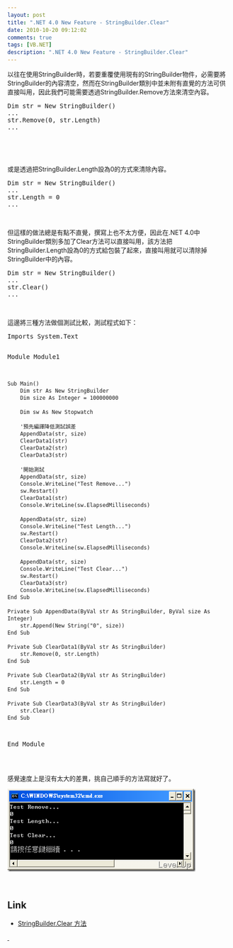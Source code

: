```yaml
---
layout: post
title: ".NET 4.0 New Feature - StringBuilder.Clear"
date: 2010-10-20 09:12:02
comments: true
tags: [VB.NET]
description: ".NET 4.0 New Feature - StringBuilder.Clear"
---
```

<p>以往在使用StringBuilder時，若要重覆使用現有的StringBuilder物件，必需要將StringBuilder的內容清空，然而在StringBuilder類別中並未附有直覺的方法可供直接叫用，因此我們可能需要透過StringBuilder.Remove方法來清空內容。 </p>    <div class="wlWriterSmartContent" id="scid:812469c5-0cb0-4c63-8c15-c81123a09de7:39d0aa6b-7c6c-473e-b9cc-be60df036712" style="padding-right: 0px; display: inline; padding-left: 0px; float: none; padding-bottom: 0px; margin: 0px; padding-top: 0px"><pre name="code" class="vb">
Dim str = New StringBuilder()
...
str.Remove(0, str.Length)
...</pre></div>  <p> </p>  <p> </p>  <p>或是透過把StringBuilder.Length設為0的方式來清除內容。 </p>    <div class="wlWriterSmartContent" id="scid:812469c5-0cb0-4c63-8c15-c81123a09de7:f1db4c46-efa8-467b-b328-e1d3aa84d401" style="padding-right: 0px; display: inline; padding-left: 0px; float: none; padding-bottom: 0px; margin: 0px; padding-top: 0px"><pre name="code" class="vb">
Dim str = New StringBuilder()
...
str.Length = 0
...</pre></div>  <p>  </p>    <p>但這樣的做法總是有點不直覺，撰寫上也不太方便，因此在.NET 4.0中StringBuilder類別多加了Clear方法可以直接叫用，該方法把StringBuilder.Length設為0的方式給包裝了起來，直接叫用就可以清除掉StringBuilder中的內容。</p>  <div class="wlWriterSmartContent" id="scid:812469c5-0cb0-4c63-8c15-c81123a09de7:f6e70940-245d-4ae9-906d-7b378d15c665" style="padding-right: 0px; display: inline; padding-left: 0px; float: none; padding-bottom: 0px; margin: 0px; padding-top: 0px"><pre name="code" class="vb">
Dim str = New StringBuilder()
...
str.Clear()
...</pre></div>  <p> </p>  <p>這邊將三種方法做個測試比較，測試程式如下：</p>  <div class="wlWriterSmartContent" id="scid:812469c5-0cb0-4c63-8c15-c81123a09de7:753df2cc-123c-4d5c-999c-9a2ac78c08a9" style="padding-right: 0px; display: inline; padding-left: 0px; float: none; padding-bottom: 0px; margin: 0px; padding-top: 0px"><pre name="code" class="vb">
Imports System.Text

Module Module1

    Sub Main()
        Dim str As New StringBuilder
        Dim size As Integer = 100000000

        Dim sw As New Stopwatch

        '預先編譯降低測試誤差
        AppendData(str, size)
        ClearData1(str)
        ClearData2(str)
        ClearData3(str)

        '開始測試
        AppendData(str, size)
        Console.WriteLine("Test Remove...")
        sw.Restart()
        ClearData1(str)
        Console.WriteLine(sw.ElapsedMilliseconds)

        AppendData(str, size)
        Console.WriteLine("Test Length...")
        sw.Restart()
        ClearData2(str)
        Console.WriteLine(sw.ElapsedMilliseconds)

        AppendData(str, size)
        Console.WriteLine("Test Clear...")
        sw.Restart()
        ClearData3(str)
        Console.WriteLine(sw.ElapsedMilliseconds)
    End Sub

    Private Sub AppendData(ByVal str As StringBuilder, ByVal size As Integer)
        str.Append(New String("0", size))
    End Sub

    Private Sub ClearData1(ByVal str As StringBuilder)
        str.Remove(0, str.Length)
    End Sub

    Private Sub ClearData2(ByVal str As StringBuilder)
        str.Length = 0
    End Sub

    Private Sub ClearData3(ByVal str As StringBuilder)
        str.Clear()
    End Sub

End Module</pre></div>  <p> </p>  <p>感覺速度上是沒有太大的差異，挑自己順手的方法寫就好了。</p>  <p><img style="border-top-width: 0px; border-left-width: 0px; border-bottom-width: 0px; border-right-width: 0px" height="187" alt="image" width="425" border="0" src="\images\posts\18474\image_thumb.png" /></a></p>  <p> </p>  <h2>Link</h2>  <ul>   <li><a target="_blank" href="http://msdn.microsoft.com/zh-tw/library/system.text.stringbuilder.clear.aspx">StringBuilder.Clear 方法</li> </ul><p> </p>